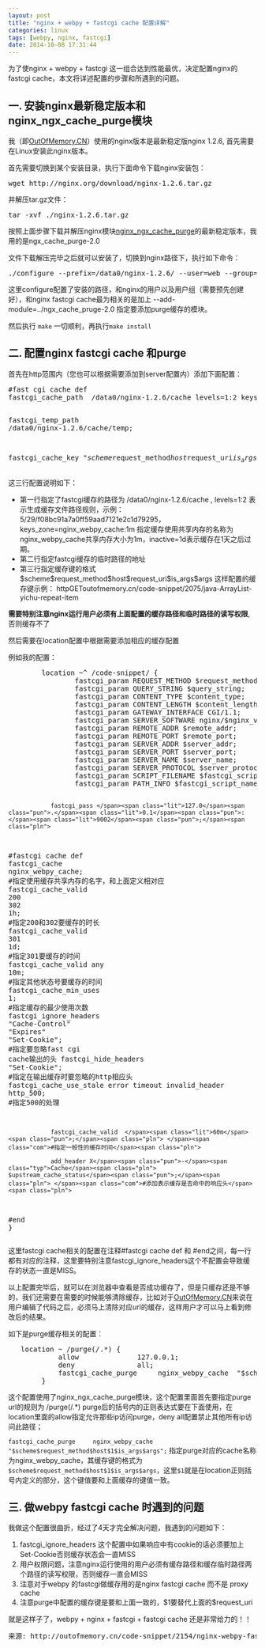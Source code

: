 ```yaml
---
layout: post
title: "nginx + webpy + fastcgi cache 配置详解"
categories: linux 
tags: [webpy, nginx, fastcgi]
date: 2014-10-08 17:31:44
---
```


<p>为了使nginx + webpy + fastcgi 这一组合达到性能最优，决定配置nginx的fastcgi cache，本文将详述配置的步骤和所遇到的问题。</p>
<h2>一. 安装nginx最新稳定版本和nginx_ngx_cache_purge模块</h2>
<p>我（即<a href="http://OutOfMemory.CN">OutOfMemory.CN</a>）使用的nginx版本是最新稳定版nginx 1.2.6, 首先需要在Linux安装此nginx版本。</p>
<p>首先需要切换到某个安装目录，执行下面命令下载nginx安装包：</p>
<pre style="" class="prettyprint shell prettyprinted"><span class="pln">wget http</span><span class="pun">:</span><span class="com">//nginx.org/download/nginx-1.2.6.tar.gz</span></pre>

<p>并解压tar.gz文件：</p>
<pre style="" class="prettyprint shell prettyprinted"><span class="pln">tar </span><span class="pun">-</span><span class="pln">xvf </span><span class="pun">./</span><span class="pln">nginx</span><span class="pun">-</span><span class="lit">1.2</span><span class="pun">.</span><span class="lit">6.tar</span><span class="pun">.</span><span class="pln">gz</span></pre>

<p>按照上面步骤下载并解压nginx模块<a href="http://labs.frickle.com/nginx_ngx_cache_purge/">nginx_ngx_cache_purge</a>的最新稳定版本，我用的是ngx_cache_purge-2.0</p>
<p>文件下载解压完毕之后就可以安装了，切换到nginx路径下，执行如下命令：</p>
<pre style="" class="prettyprint shell prettyprinted"><span class="pun">.</span><span class="str">/configure --prefix=/</span><span class="pln">data0</span><span class="pun">/</span><span class="pln">nginx</span><span class="pun">-</span><span class="lit">1.2</span><span class="pun">.</span><span class="lit">6</span><span class="pun">/</span><span class="pln"> </span><span class="pun">--</span><span class="pln">user</span><span class="pun">=</span><span class="pln">web </span><span class="pun">--</span><span class="kwd">group</span><span class="pun">=</span><span class="pln">web </span><span class="pun">--</span><span class="kwd">with</span><span class="pun">-</span><span class="pln">http_ssl_module </span><span class="pun">--</span><span class="pln">add</span><span class="pun">-</span><span class="kwd">module</span><span class="pun">=../</span><span class="pln">ngx_cache_purge</span><span class="pun">-</span><span class="lit">2.0</span><span class="pln"> </span><span class="pun">--</span><span class="kwd">with</span><span class="pun">-</span><span class="pln">http_stub_status_module</span></pre>

<p>这里configure配置了安装的路径，和nginx的用户以及用户组（需要预先创建好），和nginx  fastcgi cache最为相关的是加上 --add-module=../ngx_cache_pruge-2.0 指定要添加purge缓存的模块。</p>
<p>然后执行 <code>make</code> 一切顺利，再执行<code>make install</code></p>
<h2>二. 配置nginx fastcgi cache 和purge</h2>
<p>首先在http范围内（您也可以根据需要添加到server配置内）添加下面配置：</p>
<pre style="" class="prettyprint conf prettyprinted"><span class="com">#fast cgi cache def</span><span class="pln">
fastcgi_cache_path  </span><span class="pun">/</span><span class="pln">data0</span><span class="pun">/</span><span class="pln">nginx</span><span class="pun">-</span><span class="lit">1.2</span><span class="pun">.</span><span class="lit">6</span><span class="pun">/</span><span class="pln">cache levels</span><span class="pun">=</span><span class="lit">1</span><span class="pun">:</span><span class="lit">2</span><span class="pln"> keys_zone</span><span class="pun">=</span><span class="pln">nginx_webpy_cache</span><span class="pun">:</span><span class="lit">1m</span><span class="pln"> inactive</span><span class="pun">=</span><span class="lit">1d</span><span class="pun">;</span><span class="pln">

fastcgi_temp_path </span><span class="pun">/</span><span class="pln">data0</span><span class="pun">/</span><span class="pln">nginx</span><span class="pun">-</span><span class="lit">1.2</span><span class="pun">.</span><span class="lit">6</span><span class="pun">/</span><span class="pln">cache</span><span class="pun">/</span><span class="pln">temp</span><span class="pun">;</span><span class="pln">

fastcgi_cache_key </span><span class="str">"$scheme$request_method$host$request_uri$is_args$args"</span><span class="pun">;</span></pre>

<p>这三行配置说明如下：</p>
<ul>
<li>第一行指定了fastcgi缓存的路径为 /data0/nginx-1.2.6/cache , levels=1:2 表示生成缓存文件路径规则，示例：5/29/f08bc91a7a0ff59aad7121e2c1d79295，keys_zone=nginx_webpy_cache:1m 指定缓存使用共享内存的名称为nginx_webpy_cache共享内存大小为1m，inactive=1d表示缓存在1天之后过期。</li>
<li>第二行指定fastcgi缓存的临时路径的地址</li>
<li>第三行指定缓存键的格式$scheme$request_method$host$request_uri$is_args$args 这样配置的缓存键示例： httpGEToutofmemory.cn/code-snippet/2075/java-ArrayList-yichu-repeat-item </li>
</ul>
<p><strong>需要特别注意nginx运行用户必须有上面配置的缓存路径和临时路径的读写权限</strong>, 否则缓存不了</p>
<p>然后需要在location配置中根据需要添加相应的缓存配置</p>
<p>例如我的配置：</p>
<pre style="" class="prettyprint conf prettyprinted"><span class="pln">        location </span><span class="pun">~^</span><span class="pln"> </span><span class="pun">/</span><span class="pln">code</span><span class="pun">-</span><span class="pln">snippet</span><span class="pun">/</span><span class="pln"> </span><span class="pun">{</span><span class="pln">
                fastcgi_param REQUEST_METHOD $request_method</span><span class="pun">;</span><span class="pln">
                fastcgi_param QUERY_STRING $query_string</span><span class="pun">;</span><span class="pln">
                fastcgi_param CONTENT_TYPE $content_type</span><span class="pun">;</span><span class="pln">
                fastcgi_param CONTENT_LENGTH $content_length</span><span class="pun">;</span><span class="pln">
                fastcgi_param GATEWAY_INTERFACE CGI</span><span class="pun">/</span><span class="lit">1.1</span><span class="pun">;</span><span class="pln">
                fastcgi_param SERVER_SOFTWARE nginx</span><span class="pun">/</span><span class="pln">$nginx_version</span><span class="pun">;</span><span class="pln">
                fastcgi_param REMOTE_ADDR $remote_addr</span><span class="pun">;</span><span class="pln">
                fastcgi_param REMOTE_PORT $remote_port</span><span class="pun">;</span><span class="pln">
                fastcgi_param SERVER_ADDR $server_addr</span><span class="pun">;</span><span class="pln">
                fastcgi_param SERVER_PORT $server_port</span><span class="pun">;</span><span class="pln">
                fastcgi_param SERVER_NAME $server_name</span><span class="pun">;</span><span class="pln">
                fastcgi_param SERVER_PROTOCOL $server_protocol</span><span class="pun">;</span><span class="pln">
                fastcgi_param SCRIPT_FILENAME $fastcgi_script_name</span><span class="pun">;</span><span class="pln">
                fastcgi_param PATH_INFO $fastcgi_script_name</span><span class="pun">;</span><span class="pln">

                fastcgi_pass </span><span class="lit">127.0</span><span class="pun">.</span><span class="lit">0.1</span><span class="pun">:</span><span class="lit">9002</span><span class="pun">;</span><span class="pln">

</span><span class="com">#fastcgi cache def</span><span class="pln">
                fastcgi_cache   nginx_webpy_cache</span><span class="pun">;</span><span class="pln"> </span><span class="com">#指定使用缓存共享内存的名字，和上面定义相对应</span><span class="pln">
                fastcgi_cache_valid   </span><span class="lit">200</span><span class="pln"> </span><span class="lit">302</span><span class="pln">  </span><span class="lit">1h</span><span class="pun">;</span><span class="pln"> </span><span class="com">#指定200和302要缓存的时长</span><span class="pln">
                fastcgi_cache_valid   </span><span class="lit">301</span><span class="pln">      </span><span class="lit">1d</span><span class="pun">;</span><span class="pln"> </span><span class="com">#指定301要缓存的时间</span><span class="pln">
                fastcgi_cache_valid   any      </span><span class="lit">10m</span><span class="pun">;</span><span class="pln"> </span><span class="com">#指定其他状态号要缓存的时间</span><span class="pln">
                fastcgi_cache_min_uses  </span><span class="lit">1</span><span class="pun">;</span><span class="pln"> </span><span class="com">#指定缓存的最少使用次数</span><span class="pln">
                fastcgi_ignore_headers </span><span class="str">"Cache-Control"</span><span class="pln"> </span><span class="str">"Expires"</span><span class="pln"> </span><span class="str">"Set-Cookie"</span><span class="pun">;</span><span class="pln"> </span><span class="com">#指定要忽略fast cgi cache输出的头</span><span class="pln">
                fastcgi_hide_headers </span><span class="str">"Set-Cookie"</span><span class="pun">;</span><span class="pln"> </span><span class="com">#指定在输出缓存时要忽略的http相应头</span><span class="pln">
                fastcgi_cache_use_stale error  timeout invalid_header http_500</span><span class="pun">;</span><span class="pln"> </span><span class="com">#指定500的处理</span><span class="pln">

                fastcgi_cache_valid  </span><span class="lit">60m</span><span class="pun">;</span><span class="pln"> </span><span class="com">#指定一般性的缓存时间</span><span class="pln">

                add_header X</span><span class="pun">-</span><span class="typ">Cache</span><span class="pln"> $upstream_cache_status</span><span class="pun">;</span><span class="pln"> </span><span class="com">#添加表示缓存是否命中的响应头</span><span class="pln">
</span><span class="com">#end            </span><span class="pln">
       </span><span class="pun">}</span></pre>

<p>这里fastcgi cache相关的配置在注释#fastcgi cache def 和 #end之间，每一行都有对应的注释，这里要特别注意fastcgi_ignore_headers这个不配置会导致缓存的状态一直是MISS。</p>
<p>以上配置完毕后，就可以在浏览器中查看是否成功缓存了，但是只缓存还是不够的，我们还需要在需要的时候能够清除缓存，比如对于<a href="http://OutOfMemory.CN">OutOfMemory.CN</a>来说在用户编辑了代码之后，必须马上清除对应url的缓存，这样用户才可以马上看到修改后的结果。</p>
<p>如下是purge缓存相关的配置：</p>
<pre style="" class="prettyprint conf prettyprinted"><span class="pln">   location </span><span class="pun">~</span><span class="pln"> </span><span class="str">/purge(/</span><span class="pun">.*)</span><span class="pln"> </span><span class="pun">{</span><span class="pln">
            allow              </span><span class="lit">127.0</span><span class="pun">.</span><span class="lit">0.1</span><span class="pun">;</span><span class="pln">
            deny               all</span><span class="pun">;</span><span class="pln">
            fastcgi_cache_purge     nginx_webpy_cache  </span><span class="str">"$scheme$request_method$host$1$is_args$args"</span><span class="pun">;</span><span class="pln">
        </span><span class="pun">}</span></pre>

<p>这个配置使用了nginx_ngx_cache_purge模块，这个配置里面首先要指定purge url的规则为 /purge(/.*) purge后的括号内的正则表达式要在下面使用，在location里面的allow指定允许那些ip访问purge，deny all配置禁止其他所有ip访问此路径；</p>
<p><code>fastcgi_cache_purge     nginx_webpy_cache  "$scheme$request_method$host$1$is_args$args";</code> 指定purge对应的cache名称为nginx_webpy_cache，其缓存键的格式为<code>$scheme$request_method$host$1$is_args$args</code>，这里<code>$1</code>就是在location正则括号内定义的部分，这个键值要和上面缓存的键值一致。</p>
<h2>三. 做webpy fastcgi cache 时遇到的问题</h2>
<p>我做这个配置很曲折，经过了4天才完全解决问题，我遇到的问题如下：</p>
<ol>
<li>fastcgi_ignore_headers 这个配置中如果响应中有cookie的话必须要加上Set-Cookie否则缓存状态会一直MISS</li>
<li>用户权限问题，注意nginx运行使用的用户必须有缓存路径和缓存临时路径两个路径的读写权限，否则缓存一直会MISS</li>
<li>注意对于webpy 的fastcgi做缓存用的是nginx fastcgi cache 而不是 proxy cache</li>
<li>注意purge中配置的缓存键是要和上面一致的，$1要替代上面的$request_uri</li>
</ol>
<p>就是这样子了，webpy + nginx + fastcgi + fastcgi cache 还是非常给力的！！</p>

<pre>
来源: http://outofmemory.cn/code-snippet/2154/nginx-webpy-fastcgi-cache-configuration-explain-in-detail
</pre>
